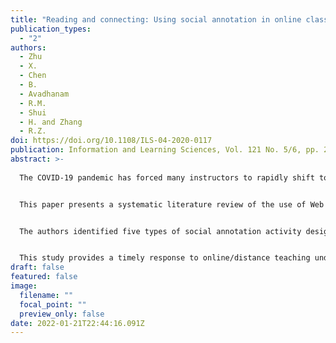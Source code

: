 ```yaml
---
title: "Reading and connecting: Using social annotation in online classes Authors"
publication_types:
  - "2"
authors:
  - Zhu
  - X.
  - Chen
  - B.
  - Avadhanam
  - R.M.
  - Shui
  - H. and Zhang
  - R.Z.
doi: https://doi.org/10.1108/ILS-04-2020-0117
publication: Information and Learning Sciences, Vol. 121 No. 5/6, pp. 261-271.
abstract: >-
  
  The COVID-19 pandemic has forced many instructors to rapidly shift to online/distance teaching. With a narrow preparation window, many instructors are at a loss of strategies that are both effective in responding to the crisis and compatible with their professional practices. One urgent need in classrooms at all levels is to support social reading of course materials. To fulfill this need, this paper aims to present a systematic literature review on using Web annotation in K-12 and higher education to provide practical and evidence-based recommendations for educators to incorporate social annotation in online teaching.


  This paper presents a systematic literature review of the use of Web annotation in formal education. The authors reviewed 39 articles that met the inclusion criteria and extracted the following information from each article: level of education, subject area, learning theory, learning activity design, Web annotation technology, research methods and learning outcomes. Studies were further analyzed and synthesized by the genre of learning activity design.


  The authors identified five types of social annotation activity design: processing domain-specific knowledge, supporting argumentation and inquiry, improving literacy skills, supporting instructor and peer assessment and connecting online learning spaces. In addition, the authors developed practical recommendations on setting pedagogical goals, selecting annotation tools, deciding instructor involvement and developing evaluation strategies.


  This study provides a timely response to online/distance teaching under the COVID-19 pandemic. It is a hope that these identified application areas, in combination with four practical recommendations, would provide pragmatic and evidence-based support for educators to engage learners in reading, learning and connecting.
draft: false
featured: false
image:
  filename: ""
  focal_point: ""
  preview_only: false
date: 2022-01-21T22:44:16.091Z
---
```

